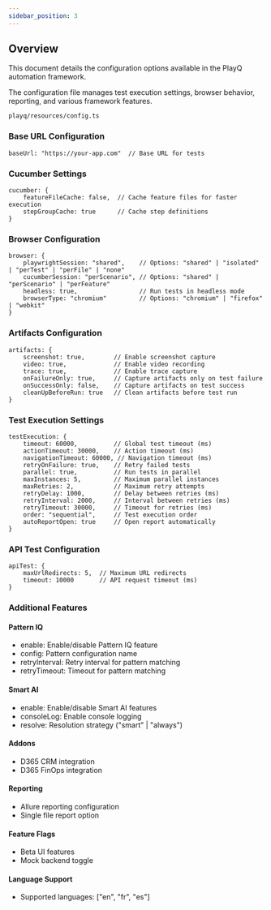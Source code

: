 ```yaml
---
sidebar_position: 3
---
```


## Overview

This document details the configuration options available in the PlayQ automation framework. 

The configuration file manages test execution settings, browser behavior, reporting, and various framework features.

```
playq/resources/config.ts
```


### Base URL Configuration

```
baseUrl: "https://your-app.com"  // Base URL for tests
```

### Cucumber Settings

```
cucumber: {
    featureFileCache: false,  // Cache feature files for faster execution
    stepGroupCache: true      // Cache step definitions
}
```

### Browser Configuration

```
browser: {
    playwrightSession: "shared",    // Options: "shared" | "isolated" | "perTest" | "perFile" | "none"
    cucumberSession: "perScenario", // Options: "shared" | "perScenario" | "perFeature"
    headless: true,                 // Run tests in headless mode
    browserType: "chromium"         // Options: "chromium" | "firefox" | "webkit"
}
```

### Artifacts Configuration

```
artifacts: {
    screenshot: true,        // Enable screenshot capture
    video: true,             // Enable video recording
    trace: true,             // Enable trace capture
    onFailureOnly: true,     // Capture artifacts only on test failure
    onSuccessOnly: false,    // Capture artifacts on test success
    cleanUpBeforeRun: true   // Clean artifacts before test run
}
```

### Test Execution Settings

```
testExecution: {
    timeout: 60000,          // Global test timeout (ms)
    actionTimeout: 30000,    // Action timeout (ms)
    navigationTimeout: 60000, // Navigation timeout (ms)
    retryOnFailure: true,    // Retry failed tests
    parallel: true,          // Run tests in parallel
    maxInstances: 5,         // Maximum parallel instances
    maxRetries: 2,           // Maximum retry attempts
    retryDelay: 1000,        // Delay between retries (ms)
    retryInterval: 2000,     // Interval between retries (ms)
    retryTimeout: 30000,     // Timeout for retries (ms)
    order: "sequential",     // Test execution order
    autoReportOpen: true     // Open report automatically
}
```

### API Test Configuration

```
apiTest: {
    maxUrlRedirects: 5,  // Maximum URL redirects
    timeout: 10000       // API request timeout (ms)
}
```

### Additional Features

#### Pattern IQ
 - enable: Enable/disable Pattern IQ feature
 - config: Pattern configuration name
 - retryInterval: Retry interval for pattern matching
 - retryTimeout: Timeout for pattern matching

#### Smart AI
 - enable: Enable/disable Smart AI features
 - consoleLog: Enable console logging
 - resolve: Resolution strategy ("smart" | "always")

#### Addons
 - D365 CRM integration
 - D365 FinOps integration

#### Reporting
 - Allure reporting configuration
 - Single file report option

#### Feature Flags
 - Beta UI features
 - Mock backend toggle

#### Language Support
 - Supported languages: ["en", "fr", "es"]